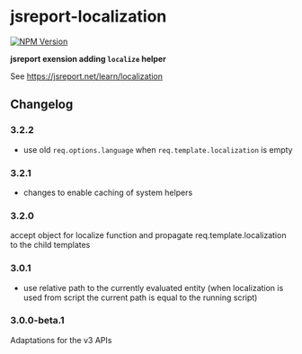 # jsreport-localization
[![NPM Version](http://img.shields.io/npm/v/@jsreport/jsreport-localization.svg?style=flat-square)](https://npmjs.com/package/@jsreport/jsreport-localization)

**jsreport exension adding `localize` helper**

See https://jsreport.net/learn/localization

## Changelog

### 3.2.2

- use old `req.options.language` when `req.template.localization` is empty

### 3.2.1

- changes to enable caching of system helpers

### 3.2.0

accept object for localize function and propagate req.template.localization to the child templates

### 3.0.1

- use relative path to the currently evaluated entity (when localization is used from script the current path is equal to the running script)

### 3.0.0-beta.1

Adaptations for the v3 APIs

